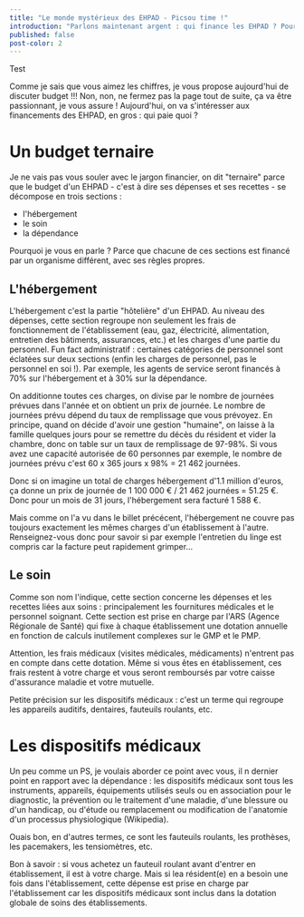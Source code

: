 ```yaml
---
title: "Le monde mystérieux des EHPAD - Picsou time !"
introduction: "Parlons maintenant argent : qui finance les EHPAD ? Pour quel type de prestation ?"
published: false
post-color: 2
---
```


Test

Comme je sais que vous aimez les chiffres, je vous propose aujourd'hui de discuter budget !!! Non, non, ne fermez pas la page tout de suite, ça va être passionnant, je vous assure ! Aujourd'hui, on va s'intéresser aux financements des EHPAD, en gros : qui paie quoi ? 

# Un budget ternaire

Je ne vais pas vous souler avec le jargon financier, on dit "ternaire" parce que le budget d'un EHPAD - c'est à dire ses dépenses et ses recettes - se décompose en trois sections : 
- l'hébergement
- le soin
- la dépendance

Pourquoi je vous en parle ? Parce que chacune de ces sections est financé par un organisme différent, avec ses règles propres. 

## L'hébergement

L'hébergement c'est la partie "hôtelière" d'un EHPAD. Au niveau des dépenses, cette section regroupe non seulement les frais de fonctionnement de l'établissement (eau, gaz, électricité, alimentation, entretien des bâtiments, assurances, etc.) et les charges d'une partie du personnel. Fun fact administratif : certaines catégories de personnel sont éclatées sur deux sections (enfin les charges de personnel, pas le personnel en soi !). Par exemple, les agents de service seront financés à 70% sur l'hébergement et à 30% sur la dépendance.

On additionne toutes ces charges, on divise par le nombre de journées prévues dans l'année et on obtient un prix de journée. 
Le nombre de journées prévu dépend du taux de remplissage que vous prévoyez. En principe, quand on décide d'avoir une gestion "humaine", on laisse à la famille quelques jours pour se remettre du décès du résident et vider la chambre, donc on table sur un taux de remplissage de 97-98%. Si vous avez une capacité autorisée de 60 personnes par exemple, le nombre de journées prévu c'est 60 x 365 jours x 98% = 21 462 journées.

Donc si on imagine un total de charges hébergement d'1.1 million d'euros, ça donne un prix de journée de 1 100 000 € / 21 462 journées = 51.25 €. Donc pour un mois de 31 jours, l'hébergement sera facturé 1 588 €. 

Mais comme on l'a vu dans le billet précécent, l'hébergement ne couvre pas toujours exactement les mêmes charges d'un établissement à l'autre. Renseignez-vous donc pour savoir si par exemple l'entretien du linge est compris car la facture peut rapidement grimper... 

## Le soin

Comme son nom l'indique, cette section concerne les dépenses et les recettes liées aux soins : principalement les fournitures médicales et le personnel soignant. Cette section est prise en charge par l'ARS (Agence Régionale de Santé) qui fixe à chaque établissement une dotation annuelle en fonction de calculs inutilement complexes sur le GMP et le PMP. 

Attention, les frais médicaux (visites médicales, médicaments) n'entrent pas en compte dans cette dotation. Même si vous êtes en établissement, ces frais restent à votre charge et vous seront remboursés par votre caisse d'assurance maladie et votre mutuelle. 

Petite précision sur les dispositifs médicaux : c'est un terme qui regroupe les appareils auditifs, dentaires, fauteuils roulants, etc. 

# Les dispositifs médicaux

Un peu comme un PS, je voulais aborder ce point avec vous, il n dernier point en rapport avec la dépendance : les dispositifs médicaux sont tous les instruments, appareils, équipements utilisés seuls ou en association pour le diagnostic, la prévention ou le traitement d'une maladie, d'une blessure ou d'un handicap, ou d'étude ou remplacement ou modification de l'anatomie d'un processus physiologique (Wikipedia). 

Ouais bon, en d'autres termes, ce sont les fauteuils roulants, les prothèses, les pacemakers, les tensiomètres, etc. 

Bon à savoir : si vous achetez un fauteuil roulant avant d'entrer en établissement, il est à votre charge. Mais si lea résident(e) en a besoin une fois dans l'établissement, cette dépense est prise en charge par l'établissement car les dispositifs médicaux sont inclus dans la dotation globale de soins des établissements.


